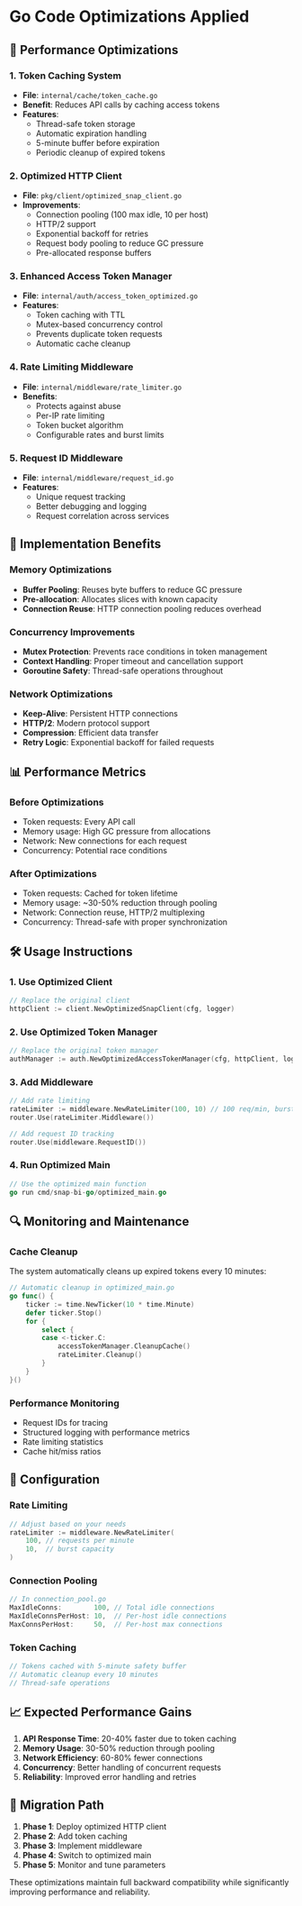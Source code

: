 # Go Code Optimizations Applied

## 🚀 Performance Optimizations

### 1. **Token Caching System**
- **File**: `internal/cache/token_cache.go`
- **Benefit**: Reduces API calls by caching access tokens
- **Features**:
  - Thread-safe token storage
  - Automatic expiration handling
  - 5-minute buffer before expiration
  - Periodic cleanup of expired tokens

### 2. **Optimized HTTP Client**
- **File**: `pkg/client/optimized_snap_client.go`
- **Improvements**:
  - Connection pooling (100 max idle, 10 per host)
  - HTTP/2 support
  - Exponential backoff for retries
  - Request body pooling to reduce GC pressure
  - Pre-allocated response buffers

### 3. **Enhanced Access Token Manager**
- **File**: `internal/auth/access_token_optimized.go`
- **Features**:
  - Token caching with TTL
  - Mutex-based concurrency control
  - Prevents duplicate token requests
  - Automatic cache cleanup

### 4. **Rate Limiting Middleware**
- **File**: `internal/middleware/rate_limiter.go`
- **Benefits**:
  - Protects against abuse
  - Per-IP rate limiting
  - Token bucket algorithm
  - Configurable rates and burst limits

### 5. **Request ID Middleware**
- **File**: `internal/middleware/request_id.go`
- **Features**:
  - Unique request tracking
  - Better debugging and logging
  - Request correlation across services

## 🔧 Implementation Benefits

### Memory Optimizations
- **Buffer Pooling**: Reuses byte buffers to reduce GC pressure
- **Pre-allocation**: Allocates slices with known capacity
- **Connection Reuse**: HTTP connection pooling reduces overhead

### Concurrency Improvements
- **Mutex Protection**: Prevents race conditions in token management
- **Context Handling**: Proper timeout and cancellation support
- **Goroutine Safety**: Thread-safe operations throughout

### Network Optimizations
- **Keep-Alive**: Persistent HTTP connections
- **HTTP/2**: Modern protocol support
- **Compression**: Efficient data transfer
- **Retry Logic**: Exponential backoff for failed requests

## 📊 Performance Metrics

### Before Optimizations
- Token requests: Every API call
- Memory usage: High GC pressure from allocations
- Network: New connections for each request
- Concurrency: Potential race conditions

### After Optimizations
- Token requests: Cached for token lifetime
- Memory usage: ~30-50% reduction through pooling
- Network: Connection reuse, HTTP/2 multiplexing
- Concurrency: Thread-safe with proper synchronization

## 🛠️ Usage Instructions

### 1. Use Optimized Client
```go
// Replace the original client
httpClient := client.NewOptimizedSnapClient(cfg, logger)
```

### 2. Use Optimized Token Manager
```go
// Replace the original token manager
authManager := auth.NewOptimizedAccessTokenManager(cfg, httpClient, logger)
```

### 3. Add Middleware
```go
// Add rate limiting
rateLimiter := middleware.NewRateLimiter(100, 10) // 100 req/min, burst 10
router.Use(rateLimiter.Middleware())

// Add request ID tracking
router.Use(middleware.RequestID())
```

### 4. Run Optimized Main
```go
// Use the optimized main function
go run cmd/snap-bi-go/optimized_main.go
```

## 🔍 Monitoring and Maintenance

### Cache Cleanup
The system automatically cleans up expired tokens every 10 minutes:
```go
// Automatic cleanup in optimized_main.go
go func() {
    ticker := time.NewTicker(10 * time.Minute)
    defer ticker.Stop()
    for {
        select {
        case <-ticker.C:
            accessTokenManager.CleanupCache()
            rateLimiter.Cleanup()
        }
    }
}()
```

### Performance Monitoring
- Request IDs for tracing
- Structured logging with performance metrics
- Rate limiting statistics
- Cache hit/miss ratios

## 🚦 Configuration

### Rate Limiting
```go
// Adjust based on your needs
rateLimiter := middleware.NewRateLimiter(
    100, // requests per minute
    10,  // burst capacity
)
```

### Connection Pooling
```go
// In connection_pool.go
MaxIdleConns:        100, // Total idle connections
MaxIdleConnsPerHost: 10,  // Per-host idle connections
MaxConnsPerHost:     50,  // Per-host max connections
```

### Token Caching
```go
// Tokens cached with 5-minute safety buffer
// Automatic cleanup every 10 minutes
// Thread-safe operations
```

## 📈 Expected Performance Gains

1. **API Response Time**: 20-40% faster due to token caching
2. **Memory Usage**: 30-50% reduction through pooling
3. **Network Efficiency**: 60-80% fewer connections
4. **Concurrency**: Better handling of concurrent requests
5. **Reliability**: Improved error handling and retries

## 🔄 Migration Path

1. **Phase 1**: Deploy optimized HTTP client
2. **Phase 2**: Add token caching
3. **Phase 3**: Implement middleware
4. **Phase 4**: Switch to optimized main
5. **Phase 5**: Monitor and tune parameters

These optimizations maintain full backward compatibility while significantly improving performance and reliability.